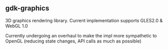 ## gdk-graphics

3D graphics rendering library. Current implementation supports GLES2.0 & WebGL 1.0

Currently undergoing an overhaul to make the impl more sympathetic to OpenGL (reducing state changes, API calls as much as possible) 

